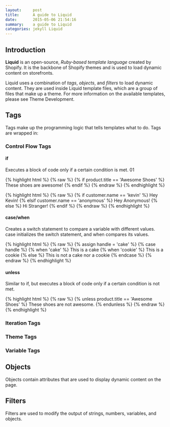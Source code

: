 ```yaml
---
layout:     post
title:      A guide to Liquid
date:       2015-05-06 21:54:16
summary:    a guide to Liquid
categories: jekyll Liquid
---
```


## Introduction

**Liquid** is an open-source, *Ruby-based template language* created by Shopify. It is the backbone of Shopify themes and is used to load dynamic content on storefronts.

Liquid uses a combination of *tags*, *objects*, and *filters* to load dynamic content. They are used inside Liquid template files, which are a group of files that make up a theme. For more information on the available templates, please see Theme Development.


## Tags

Tags make up the programming logic that tells templates what to do. Tags are wrapped in: 

### Control Flow Tags

#### if  

Executes a block of code only if a certain condition is met. 01

{% highlight html %}
{% raw %}
{% if product.title == 'Awesome Shoes' %}
    These shoes are awesome!
{% endif %}
{% endraw %} 
{% endhighlight %}

{% highlight html %}
{% raw %}
{% if customer.name == 'kevin' %}
  Hey Kevin!
{% elsif customer.name == 'anonymous' %}
  Hey Anonymous!
{% else %}
  Hi Stranger!
{% endif %}
{% endraw %} 
{% endhighlight %}

#### case/when

Creates a switch statement to compare a variable with different values. case initializes the switch statement, and when compares its values.

{% highlight html %}
{% raw %}
{% assign handle = 'cake' %}
{% case handle %}
  {% when 'cake' %}
     This is a cake
  {% when 'cookie' %}
     This is a cookie
  {% else %}
     This is not a cake nor a cookie
{% endcase %}
{% endraw %} 
{% endhighlight %}

#### unless

Similar to if, but executes a block of code only if a certain condition is not met.

{% highlight html %}
{% raw %}
{% unless product.title == 'Awesome Shoes' %}
    These shoes are not awesome.
{% endunless %}
{% endraw %} 
{% endhighlight %}

### Iteration Tags
### Theme Tags
### Variable Tags

## Objects

Objects contain attributes that are used to display dynamic content on the page.

## Filters

Filters are used to modify the output of strings, numbers, variables, and objects.